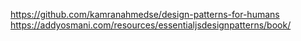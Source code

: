 https://github.com/kamranahmedse/design-patterns-for-humans
https://addyosmani.com/resources/essentialjsdesignpatterns/book/

